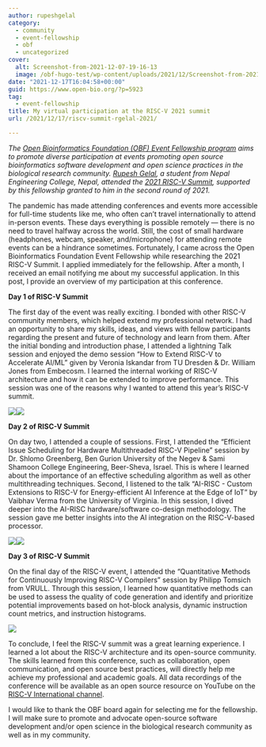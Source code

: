 ```yaml
---
author: rupeshgelal
category:
  - community
  - event-fellowship
  - obf
  - uncategorized
cover:
  alt: Screenshot-from-2021-12-07-19-16-13
  image: /obf-hugo-test/wp-content/uploads/2021/12/Screenshot-from-2021-12-07-19-16-13.png
date: "2021-12-17T16:04:58+00:00"
guid: https://www.open-bio.org/?p=5923
tag:
  - event-fellowship
title: My virtual participation at the RISC-V 2021 summit
url: /2021/12/17/riscv-summit-rgelal-2021/

---
```

_The [Open Bioinformatics Foundation (OBF) Event Fellowship program](/obf-hugo-test/travel-awards) aims to promote diverse participation at events promoting open source bioinformatics software development and open science practices in the biological research community. [Rupesh Gelal](https://rupeshgelal.com.np/), a student from Nepal Engineering College, Nepal, attended the [2021 RISC-V Summit](https://riscv.org/event/2021-risc-v-summit/), supported by this fellowship granted to him in the second round of 2021._

The pandemic has made attending conferences and events more accessible for full-time students like me, who often can’t travel internationally to attend in-person events. These days everything is possible remotely — there is no need to travel halfway across the world. Still, the cost of small hardware (headphones, webcam, speaker, and/microphone) for attending remote events can be a hindrance sometimes. Fortunately, I came across the Open Bioinformatics Foundation Event Fellowship while researching the 2021 RISC-V Summit. I applied immediately for the fellowship. After a month, I received an email notifying me about my successful application. In this post, I provide an overview of my participation at this conference.

**Day 1 of RISC-V Summit**

The first day of the event was really exciting. I bonded with other RISC-V community members, which helped extend my professional network. I had an opportunity to share my skills, ideas, and views with fellow participants regarding the present and future of technology and learn from them. After the initial bonding and introduction phase, I attended a lightning Talk session and enjoyed the demo session “How to Extend RISC-V to Accelerate AI/ML” given by Veronia Iskandar from TU Dresden & Dr. William Jones from Embecosm. I learned the internal working of RISC-V architecture and how it can be extended to improve performance. This session was one of the reasons why I wanted to attend this year’s RISC-V summit.

![](/obf-hugo-test/wp-content/uploads/2021/12/Screenshot-from-2021-12-06-18-10-16-1024x527.png)![](/obf-hugo-test/wp-content/uploads/2021/12/Screenshot-from-2021-12-07-19-16-13-1024x525.png)

**Day 2 of RISC-V Summit**

On day two, I attended a couple of sessions. First, I attended the “Efficient Issue Scheduling for Hardware Multithreaded RISC-V Pipeline” session by Dr. Shlomo Greenberg, Ben Gurion University of the Negev & Sami Shamoon College Engineering, Beer-Sheva, Israel. This is where I learned about the importance of an effective scheduling algorithm as well as other multithreading techniques. Second, I listened to the talk “AI-RISC - Custom Extensions to RISC-V for Energy-efficient AI Inference at the Edge of IoT” by Vaibhav Verma from the University of Virginia. In this session, I dived deeper into the AI-RISC hardware/software co-design methodology. The session gave me better insights into the AI integration on the RISC-V-based processor.

![](/obf-hugo-test/wp-content/uploads/2021/12/Screenshot-from-2021-12-08-17-39-18-1024x528.png)![](/obf-hugo-test/wp-content/uploads/2021/12/Screenshot-from-2021-12-08-17-41-04-1024x528.png)

**Day 3 of RISC-V Summit**

On the final day of the RISC-V event, I attended the “Quantitative Methods for Continuously Improving RISC-V Compilers” session by Philipp Tomsich from VRULL. Through this session, I learned how quantitative methods can be used to assess the quality of code generation and identify and prioritize potential improvements based on hot-block analysis, dynamic instruction count metrics, and instruction histograms.

![](/obf-hugo-test/wp-content/uploads/2021/12/Screenshot-from-2021-12-09-16-38-50-1024x525.png)

To conclude, I feel the RISC-V summit was a great learning experience. I learned a lot about the RISC-V architecture and its open-source community. The skills learned from this conference, such as collaboration, open communication, and open source best practices, will directly help me achieve my professional and academic goals. All data recordings of the conference will be available as an open source resource on YouTube on the [RISC-V International channel](https://www.youtube.com/c/RISCVInternational/videos).

I would like to thank the OBF board again for selecting me for the fellowship. I will make sure to promote and advocate open-source software development and/or open science in the biological research community as well as in my community.
